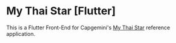 # My Thai Star [Flutter]

This is a Flutter Front-End for Capgemini's [My Thai Star](https://github.com/devonfw/my-thai-star) reference application.
